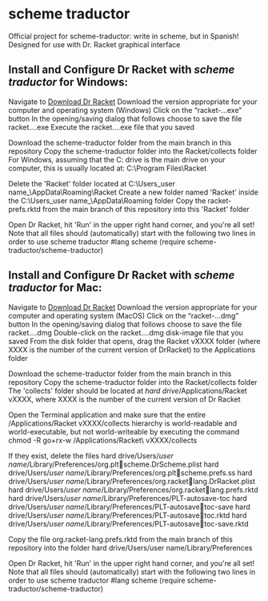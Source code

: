 # scheme traductor
Official project for scheme-traductor: write in scheme, but in Spanish! 
Designed for use with Dr. Racket graphical interface


## Install and Configure Dr Racket with _scheme traductor_ for Windows: 
Navigate to [Download Dr Racket](download.racket-lang.org  "Download Dr Racket") 
    Download the version appropriate for your computer and operating system (Windows)
    Click on the “racket-...exe” button
    In the opening/saving dialog that follows choose to save the file racket....exe
    Execute the racket....exe file that you saved 

Download the scheme-traductor folder from the main branch in this repository
    Copy the scheme-traductor folder into the Racket/collects folder 
    For Windows, assuming that the C: drive is the main drive on your computer, this is usually located at: C:\Program Files\Racket
    
Delete the 'Racket' folder located at C:\Users\_user name_\AppData\Roaming\Racket
    Create a new folder named 'Racket' inside the C:\Users\_user name_\AppData\Roaming folder 
    Copy the racket-prefs.rktd from the main branch of this repository into this 'Racket' folder 
    
Open Dr Racket, hit 'Run' in the upper right hand corner, and you're all set! 
    Note that all files should (automatically) start with the following two lines in order to use scheme traductor
        #lang scheme
        (require scheme-traductor/scheme-traductor)
  
## Install and Configure Dr Racket with _scheme traductor_ for Mac: 
Navigate to [Download Dr Racket](download.racket-lang.org  "Download Dr Racket") 
    Download the version appropriate for your computer and operating system (MacOS)
    Click on the “racket-...dmg” button
    In the opening/saving dialog that follows choose to save the file racket....dmg
    Double-click on the racket....dmg disk-image file that you saved 
    From the disk folder that opens, drag the Racket vXXXX folder (where XXXX is the number of the current version of DrRacket) to the Applications folder


Download the scheme-traductor folder from the main branch in this repository
    Copy the scheme-traductor folder into the Racket/collects folder 
    The 'collects' folder should be located at _hard drive_/Applications/Racket vXXXX, where XXXX is the number of the current version of Dr Racket

Open the Terminal application and make sure that the entire /Applications/Racket vXXXX/collects hierarchy is world-readable and world-executable, but not world-writeable by executing the command
    chmod -R go+rx-w /Applications/Racket\ vXXXX/collects

 If they exist, delete the files
    hard drive/Users/_user name_/Library/Preferences/org.plt￾scheme.DrScheme.plist
    hard drive/Users/_user name_/Library/Preferences/org.plt￾scheme.prefs.ss
    hard drive/Users/_user name_/Library/Preferences/org.racket￾lang.DrRacket.plist
    hard drive/Users/_user name_/Library/Preferences/org.racket￾lang.prefs.rktd
    hard drive/Users/_user name_/Library/Preferences/PLT-autosave-toc
    hard drive/Users/_user name_/Library/Preferences/PLT-autosave￾toc-save
    hard drive/Users/_user name_/Library/Preferences/PLT-autosave￾toc.rktd
    hard drive/Users/_user name_/Library/Preferences/PLT-autosave￾toc-save.rktd
    
 Copy the file org.racket-lang.prefs.rktd from the main branch of this repository into the folder 
    hard drive/Users/user name/Library/Preferences

Open Dr Racket, hit 'Run' in the upper right hand corner, and you're all set! 
    Note that all files should (automatically) start with the following two lines in order to use scheme traductor
        #lang scheme
        (require scheme-traductor/scheme-traductor)
